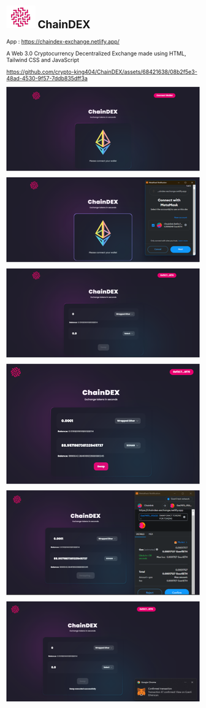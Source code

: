 # ![ChainDEX Logo](packages/react-app/src/assets/ChainDEX_logo.png) ChainDEX 

 App : https://chaindex-exchange.netlify.app/

 A Web 3.0 Cryptocurrency Decentralized Exchange made using HTML, Tailwind CSS and JavaScript
 

https://github.com/crypto-king404/ChainDEX/assets/68421638/08b2f5e3-48ad-4530-9f57-7ddb835dff3a


 ![Application Interface](Images/FINTECH.png)

 ![Wallet Connection](Images/FINTECH1.png)

 ![Exchange Interface](Images/FINTECH2.png)

 ![Exchange Interface with live data](Images/FINTECH3.png)

 ![Transaction Confirmation](Images/FINTECH4.png)

 ![Transaction Complete](Images/FINTECH5.png)
 
